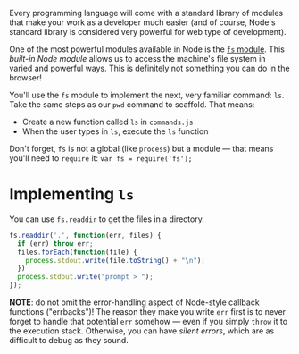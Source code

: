 Every programming language will come with a standard library of modules that make your work as a developer much easier (and of course, Node's standard library is considered very powerful for web type of development).

One of the most powerful modules available in Node is the [`fs` module](https://nodejs.org/api/fs.html). This *built-in Node module* allows us to access the machine's file system in varied and powerful ways. This is definitely not something you can do in the browser!

You'll use the `fs` module to implement the next, very familiar command: `ls`. Take the same steps as our `pwd` command to scaffold. That means:

- Create a new function called `ls` in `commands.js`
- When the user types in `ls`, execute the `ls` function 

Don't forget, `fs` is not a global (like `process`) but a module — that means you'll need to `require` it: `var fs = require('fs');`

# Implementing `ls`

You can use `fs.readdir` to get the files in a directory.

``` javascript
fs.readdir('.', function(err, files) {
  if (err) throw err;
  files.forEach(function(file) {
    process.stdout.write(file.toString() + "\n");
  })
  process.stdout.write("prompt > ");
});
```

**NOTE**: do not omit the error-handling aspect of Node-style callback functions ("errbacks")! The reason they make you write `err` first is to never forget to handle that potential `err` somehow — even if you simply `throw` it to the execution stack. Otherwise, you can have *silent errors*, which are as difficult to debug as they sound.